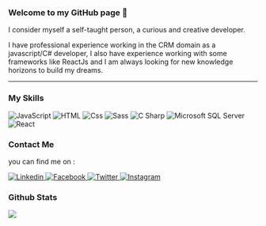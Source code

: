 ### Welcome to my GitHub page 👋

<p>I consider myself a self-taught person, a curious and creative developer.</p>
<p>I have professional experience working in the CRM domain as a javascript/C# developer, I also have experience working with some frameworks like ReactJs and I am always looking for new knowledge horizons to build my dreams.</p>

---

### My Skills

<p>
  <img alt="JavaScript" src="https://img.shields.io/badge/JavaScript-F7DF1E?logo=javascript&logoColor=white&style=for-the-badge" />
  <img alt="HTML" src="https://img.shields.io/badge/HTML-E34F26?logo=html5&logoColor=white&style=for-the-badge" />
  <img alt="Css" src="https://img.shields.io/badge/CSS-1572B6?logo=css3&logoColor=white&style=for-the-badge" />
  <img alt="Sass" src="https://img.shields.io/badge/Sass-CC6699?logo=sass&logoColor=white&style=for-the-badge" />
  <img alt="C Sharp" src="https://img.shields.io/badge/C%23-239120?logo=c-sharp&logoColor=white&style=for-the-badge" />
  <img alt="Microsoft SQL Server" src="https://img.shields.io/badge/SQL-CC2927?logo=Microsoft-SQL-Server&logoColor=white&style=for-the-badge" />
  <img alt="React" src="https://img.shields.io/badge/React-61DAFB?logo=react&logoColor=white&style=for-the-badge" />
</p>

### Contact Me

<p>you can find me on :</p>

<p>
  <a href="https://www.linkedin.com/in/werdien-jihed/">
    <img alt="Linkedin" src="https://img.shields.io/badge/linkedin-0077B5?logo=linkedin&logoColor=white&style=for-the-badge" />
  </a>
  <a href="https://www.facebook.com/werdien.jihed/">
    <img alt="Facebook" src="https://img.shields.io/badge/facebook-1877F2?logo=facebook&logoColor=white&style=for-the-badge" />
  </a>
  <a href="https://twitter.com/werdien_jihed">
    <img alt="Twitter" src="https://img.shields.io/badge/Twitter-1DA1F2?logo=twitter&logoColor=white&style=for-the-badge" />
  </a>
  <a href="https://www.instagram.com/werdien_jihed/">
    <img alt="Instagram" src="https://img.shields.io/badge/Instagram-E4405F?logo=instagram&logoColor=white&style=for-the-badge" />
  </a>
</p>

### Github Stats

<img align="center" src="https://github-readme-stats.vercel.app/api?username=WerdienJihed&count_private=true&title_color=FD9047&icon_color=FD9047&text_color=0C2233&custom_title=Werdien+Jihed's+GitHub+Stats&show_icons=true" />
